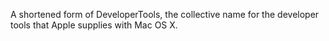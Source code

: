 A shortened form of DeveloperTools, the collective name for the developer tools that Apple supplies with Mac OS X.
